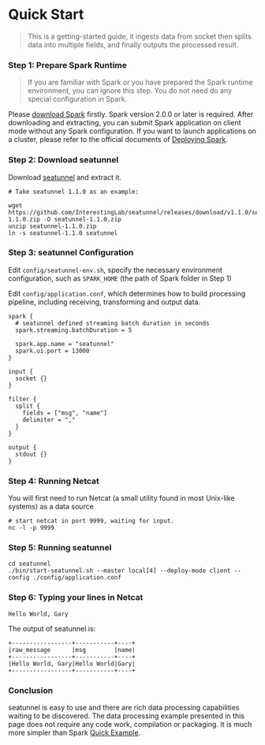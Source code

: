# Quick Start

> This is a getting-started guide, it ingests data from socket then splits data into multiple fields, 
> and finally outputs the processed result.

### Step 1: Prepare Spark Runtime

> If you are familiar with Spark or you have prepared the Spark runtime environment, you can ignore this step. You do not need do any special configuration in Spark.

Please [download Spark](http://spark.apache.org/downloads.html) firstly. Spark version 2.0.0 or later is required. After downloading and extracting, 
you can submit Spark application on client mode without any Spark configuration. 
If you want to launch applications on a cluster, please refer to the official documents of [Deploying Spark](http://spark.apache.org/docs/latest/cluster-overview.html).


### Step 2: Download seatunnel

Download [seatunnel](https://github.com/InterestingLab/seatunnel/releases) and extract it.

```
# Take seatunnel 1.1.0 as an example:

wget https://github.com/InterestingLab/seatunnel/releases/download/v1.1.0/seatunnel-1.1.0.zip -O seatunnel-1.1.0.zip
unzip seatunnel-1.1.0.zip
ln -s seatunnel-1.1.0 seatunnel

```

### Step 3: seatunnel Configuration

Edit `config/seatunnel-env.sh`, specify the necessary environment configuration, 
such as `SPARK_HOME` (the path of Spark folder in Step 1)

Edit `config/application.conf`, which determines how to build processing pipeline, 
including receiving, transforming and output data.

```
spark {
  # seatunnel defined streaming batch duration in seconds
  spark.streaming.batchDuration = 5

  spark.app.name = "seatunnel"
  spark.ui.port = 13000
}

input {
  socket {}
}

filter {
  split {
    fields = ["msg", "name"]
    delimiter = ","
  }
}

output {
  stdout {}
}

```

### Step 4: Running Netcat

You will first need to run Netcat (a small utility found in most Unix-like systems) 
as a data source

```
# start netcat in port 9999, waiting for input.
nc -l -p 9999
```


### Step 5: Running seatunnel

```
cd seatunnel
./bin/start-seatunnel.sh --master local[4] --deploy-mode client --config ./config/application.conf

```

### Step 6: Typing your lines in Netcat

```
Hello World, Gary
```

The output of seatunnel is: 

```
+-----------------+-----------+----+
|raw_message      |msg        |name|
+-----------------+-----------+----+
|Hello World, Gary|Hello World|Gary|
+-----------------+-----------+----+
```


### Conclusion

seatunnel is easy to use and there are rich data processing capabilities waiting to be discovered.
The data processing example presented in this page does not require any code work, 
compilation or packaging. 
It is much more simpler than Spark [Quick Example](https://spark.apache.org/docs/latest/streaming-programming-guide.html#a-quick-example).
